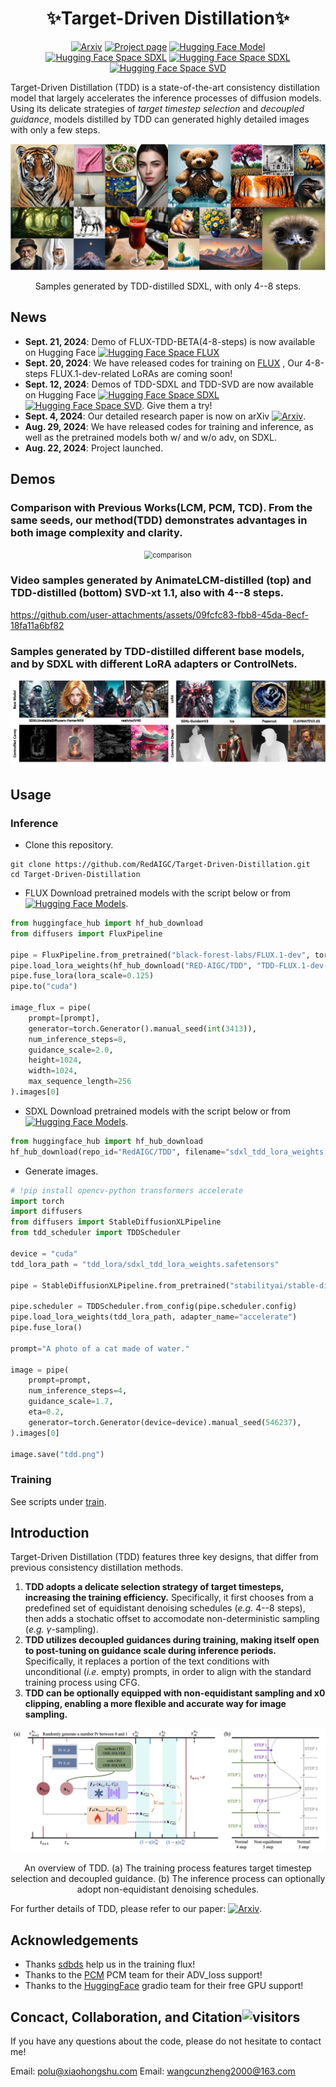 <div align="center">

# ✨Target-Driven Distillation✨

[![Arxiv](https://img.shields.io/badge/arXiv-2402.19159-b31b1b)](https://arxiv.org/abs/2409.01347)
[![Project page](https://img.shields.io/badge/Web-Project%20Page-green)](https://redaigc.github.io/TDD)
[![Hugging Face Model](https://img.shields.io/badge/%F0%9F%A4%97HuggingFace-Model-purple)](https://huggingface.co/RED-AIGC/TDD)
[![Hugging Face Space SDXL](https://img.shields.io/badge/%F0%9F%A4%97HF%20Space-FLUX_BETA-blue)](https://huggingface.co/spaces/RED-AIGC/FLUX-TDD-BETA)
[![Hugging Face Space SDXL](https://img.shields.io/badge/%F0%9F%A4%97HF%20Space-SDXL-blue)](https://huggingface.co/spaces/RED-AIGC/TDD)
[![Hugging Face Space SVD](https://img.shields.io/badge/%F0%9F%A4%97HF%20Space-SVD-blue)](https://huggingface.co/spaces/RED-AIGC/SVD-TDD)

</div>

Target-Driven Distillation (TDD) is a state-of-the-art consistency distillation model that largely accelerates the inference processes of diffusion models. Using its delicate strategies of *target timestep selection* and *decoupled guidance*, models distilled by TDD can generated highly detailed images with only a few steps.

<div align="center">
  <img src="assets/teaser.jpg" alt="teaser" style="zoom:80%;" />

  Samples generated by TDD-distilled SDXL, with only 4--8 steps.
</div>



## News

- **Sept. 21, 2024**: Demo of FLUX-TDD-BETA(4-8-steps) is now available on Hugging Face [![Hugging Face Space FLUX](https://img.shields.io/badge/%F0%9F%A4%97HF%20Space-FLUX-blue)](https://huggingface.co/spaces/RED-AIGC/FLUX-TDD-BETA)
- **Sept. 20, 2024**: We have released codes for training on [FLUX](https://github.com/RedAIGC/Target-Driven-Distillation/tree/main/train/FLUX) , Our 4-8-steps FLUX.1-dev-related LoRAs are coming soon!
- **Sept. 12, 2024**: Demos of TDD-SDXL and TDD-SVD are now available on Hugging Face [![Hugging Face Space SDXL](https://img.shields.io/badge/%F0%9F%A4%97HF%20Space-SDXL-blue)](https://huggingface.co/spaces/RED-AIGC/TDD)
[![Hugging Face Space SVD](https://img.shields.io/badge/%F0%9F%A4%97HF%20Space-SVD-blue)](https://huggingface.co/spaces/RED-AIGC/SVD-TDD). Give them a try!
- **Sept. 4, 2024**: Our detailed research paper is now on arXiv [![Arxiv](https://img.shields.io/badge/arXiv-2402.19159-b31b1b)](https://arxiv.org/abs/2409.01347).
- **Aug. 29, 2024**: We have released codes for training and inference, as well as the pretrained models both w/ and w/o adv, on SDXL.
- **Aug. 22, 2024**: Project launched.

## Demos

### Comparison with Previous Works(LCM, PCM, TCD). From the same seeds, our method(TDD) demonstrates advantages in both image complexity and clarity.
<div align="center">
  <img src="assets/compare.png" alt="comparison" style="zoom:80%;" />
</div>

### Video samples generated by AnimateLCM-distilled (top) and TDD-distilled (bottom) SVD-xt 1.1, also with 4--8 steps.
https://github.com/user-attachments/assets/09fcfc83-fbb8-45da-8ecf-18fa11a6bf82

### Samples generated by TDD-distilled different base models, and by SDXL with different LoRA adapters or ControlNets.  
<div align="center">
  <img src="assets/other_1.jpg" alt="other"/>
</div>

## Usage

### Inference
- Clone this repository.
```shell
git clone https://github.com/RedAIGC/Target-Driven-Distillation.git
cd Target-Driven-Distillation
```

- FLUX Download pretrained models with the script below or from [![Hugging Face Models](https://img.shields.io/badge/%F0%9F%A4%97%20Hugging%20Face-Models-blue)](https://huggingface.co/RED-AIGC/TDD).
```python
from huggingface_hub import hf_hub_download
from diffusers import FluxPipeline

pipe = FluxPipeline.from_pretrained("black-forest-labs/FLUX.1-dev", torch_dtype=torch.bfloat16)
pipe.load_lora_weights(hf_hub_download("RED-AIGC/TDD", "TDD-FLUX.1-dev-lora-beta.safetensors"))
pipe.fuse_lora(lora_scale=0.125)
pipe.to("cuda")

image_flux = pipe(
    prompt=[prompt],
    generator=torch.Generator().manual_seed(int(3413)),
    num_inference_steps=8,
    guidance_scale=2.0,
    height=1024,
    width=1024,
    max_sequence_length=256
).images[0]
```

- SDXL Download pretrained models with the script below or from [![Hugging Face Models](https://img.shields.io/badge/%F0%9F%A4%97%20Hugging%20Face-Models-blue)](https://huggingface.co/RED-AIGC/TDD).
```python
from huggingface_hub import hf_hub_download
hf_hub_download(repo_id="RedAIGC/TDD", filename="sdxl_tdd_lora_weights.safetensors", local_dir="./tdd_lora")
```

- Generate images.
```python
# !pip install opencv-python transformers accelerate 
import torch
import diffusers
from diffusers import StableDiffusionXLPipeline
from tdd_scheduler import TDDScheduler

device = "cuda"
tdd_lora_path = "tdd_lora/sdxl_tdd_lora_weights.safetensors"

pipe = StableDiffusionXLPipeline.from_pretrained("stabilityai/stable-diffusion-xl-base-1.0", torch_dtype=torch.float16, variant="fp16").to(device)

pipe.scheduler = TDDScheduler.from_config(pipe.scheduler.config)
pipe.load_lora_weights(tdd_lora_path, adapter_name="accelerate")
pipe.fuse_lora()

prompt="A photo of a cat made of water."

image = pipe(
    prompt=prompt,
    num_inference_steps=4,
    guidance_scale=1.7,
    eta=0.2, 
    generator=torch.Generator(device=device).manual_seed(546237),
).images[0]

image.save("tdd.png")
```

### Training

See scripts under [train](https://github.com/RedAIGC/Target-Driven-Distillation/tree/main/train).


## Introduction

Target-Driven Distillation (TDD) features three key designs, that differ from previous consistency distillation methods.
1. **TDD adopts a delicate selection strategy of target timesteps, increasing the training efficiency.** Specifically, it first chooses from a predefined set of equidistant denoising schedules (*e.g.* 4--8 steps), then adds a stochatic offset to accomodate non-deterministic sampling (*e.g.* $\gamma$-sampling).
2. **TDD utilizes decoupled guidances during training, making itself open to post-tuning on guidance scale during inference periods.** Specifically, it replaces a portion of the text conditions with unconditional (*i.e.* empty) prompts, in order to align with the standard training process using CFG.
3. **TDD can be optionally equipped with non-equidistant sampling and x0 clipping, enabling a more flexible and accurate way for image sampling.**

<div align="center">
  <img src="assets/tdd_overview.jpg" alt="overview"/>

  An overview of TDD. (a) The training process features target timestep selection and decoupled guidance. (b) The inference process can optionally adopt non-equidistant denoising schedules.
</div>

For further details of TDD, please refer to our paper: [![Arxiv](https://img.shields.io/badge/arXiv-2402.19159-b31b1b)](https://arxiv.org/abs/2409.01347).

## Acknowledgements
- Thanks [sdbds](https://github.com/sdbds) help us in the training flux!
- Thanks to the [PCM](https://github.com/G-U-N/Phased-Consistency-Model) PCM team for their ADV_loss support!
- Thanks to the [HuggingFace](https://github.com/huggingface) gradio team for their free GPU support!


## Concact, Collaboration, and Citation![visitors](https://visitor-badge.laobi.icu/badge?page_id=RedAIGC.Target-Driven-Distillation)

If you have any questions about the code, please do not hesitate to contact me!

Email: polu@xiaohongshu.com
Email: wangcunzheng2000@163.com

<!-- If you find TDD helpful to your research, please cite our paper:
```
@article{Wang2024TDD,
  title     = {Target-Driven Distillation: Consistency Distillation with Target Timestep Selection and Decoupled Guidance},
  author    = {Cunzheng Wang and Ziyuan Guo and Yuxuan Duan and Huaxia Li and Nemo Chen and Xu Tang and Yao Hu},
  journal   = {arXiv preprint arXiv:xxxx.xxxxx},
  year      = {2024}
}
``` -->

